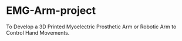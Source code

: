 # EMG-Arm-project
To Develop a 3D Printed Myoelectric Prosthetic Arm or Robotic Arm to Control Hand Movements.
